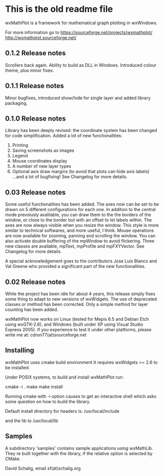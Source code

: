 # This is the old readme file

wxMathPlot is a framework for mathematical graph plotting in wxWindows.

For more information go to
https://sourceforge.net/projects/wxmathplot/
http://wxmathplot.sourceforge.net/

0.1.2 Release notes
-------------------
Scrollers back again. Ability to build as DLL in Windows. Introduced colour theme, plus minor fixes.

0.1.1 Release notes
-------------------
Minor bugfixes, introduced show/hide for single layer and added library packaging.

0.1.0 Release notes
-------------------

Library has been deeply revised: the coordinate system has been changed for code simplification. Added a lot of new functionalities:
1. Printing
2. Saving screenshots as images
3. Legend
4. Mouse coordinates display
5. A number of new layer types
6. Optional axis draw margins (to avoid that plots can hide axis labels)
...and a lot of bugfixing! See Changelog for more details.


0.03 Release notes
------------------

Some useful functionalities has been added.
The axes now can be set to be drawn on 5 different configurations for each one. In addition to the central mode prevoiusly avalilable, you can draw them to the the borders of the window, or close to the border but with an offset to let labels within. The axes are now always visible when you resize the window. This style is more similar to technical softwares, and more useful, I think.
Mouse operations are now available for zooming, panning and scrolling the window. You can also activate double buffering of the mpWindow to avoid flickering.
Three new classes are available, mpText, mpProfile and mpFXYVector. See Changelog for more details.

A special acknowledgement goes to the contributors Jose Luis Blanco and Val Greene who provided a significant part of the new functionalities. 

0.02 Release notes
------------------

While the project has been idle for about 4 years, this release simply fixes
some thing to adapt to new versions of wxWidgets. The use of deprecated
classes or method has been corrected. Only a simple method for layer
counting has been added.

wxMathPlot now works on Linux (tested for Mepis 6.5 and Debian Etch using
wxGTK-2.6), and Windows (built under XP using Visual Studio Express 2005).
If you experience to test it under other platforms, please write me at:
cdron77(at)sourceforge.net



Installing
----------

wxMathPlot uses cmake build environment
It requires wxWidgets >= 2.6 to be installed.

Under POSIX systems, to build and install wxMathPlot run:

cmake -i .
make
make install

Running cmake with -i option causes to get an interactive shell which asks some question on how to build the library.

Default install directory for headers is:
/usr/local/include

and the lib to
/usr/local/lib

Samples
-------

A subdirectory 'samples' contains sample applications using wxMathLib.
They re built together with the library, if the relative option is selected by CMake.


David Schalig, email sf(at)schalig.org
